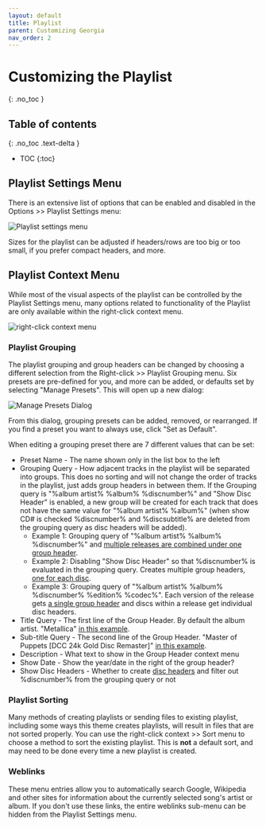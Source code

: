 ```yaml
---
layout: default
title: Playlist
parent: Customizing Georgia
nav_order: 2
---
```

# Customizing the Playlist
{: .no_toc }

## Table of contents
{: .no_toc .text-delta }

* TOC
{:toc}

## Playlist Settings Menu

There is an extensive list of options that can be enabled and disabled in the Options >> Playlist Settings menu:

![Playlist settings menu](https://user-images.githubusercontent.com/2282004/109109623-3f8ce800-76fb-11eb-9745-1e7e4608f3dd.png)

Sizes for the playlist can be adjusted if headers/rows are too big or too small, if you prefer compact headers, and more.

## Playlist Context Menu

While most of the visual aspects of the playlist can be controlled by the Playlist Settings menu, many options related to functionality of the Playlist are only available within the right-click context menu.

![right-click context menu](https://user-images.githubusercontent.com/2282004/109110187-3fd9b300-76fc-11eb-9254-64ac167b86d2.png)

### Playlist Grouping

The playlist grouping and group headers can be changed by choosing a different selection from the Right-click >> Playlist Grouping menu. Six presets are pre-defined for you, and more can be added, or defaults set by selecting "Manage Presets". This will open up a new dialog:

![Manage Presets Dialog](https://user-images.githubusercontent.com/2282004/109113416-da88c080-7701-11eb-85fd-5941488e827d.png)

From this dialog, grouping presets can be added, removed, or rearranged. If you find a preset you want to always use, click "Set as Default".

When editing a grouping preset there are 7 different values that can be set:

- Preset Name - The name shown only in the list box to the left
- Grouping Query - How adjacent tracks in the playlist will be separated into groups. This does no sorting and will not change the order of tracks in the playlist, just adds group headers in between them. If the Grouping query is "%album artist% %album% %discnumber%" and "Show Disc Header" is enabled, a new group will be created for each track that does not have the same value for "%album artist% %album%" (when show CD# is checked %discnumber% and %discsubtitle% are deleted from the grouping query as disc headers will be added).
    - Example 1: Grouping query of "%album artist% %album% %discnumber%" and [multiple releases are combined under one group header](https://user-images.githubusercontent.com/2282004/109112491-63066180-7700-11eb-8b27-b8078f0b20b0.png).
    - Example 2: Disabling "Show Disc Header" so that %discnumber% is evaluated in the grouping query. Creates multiple group headers, [one for each disc]((https://user-images.githubusercontent.com/2282004/109112800-d27c5100-7700-11eb-908f-59f99ce0b78b.png)).
    - Example 3: Grouping query of "%album artist% %album% %discnumber% %edition% %codec%". Each version of the release gets [a single group header](https://user-images.githubusercontent.com/2282004/109112918-05264980-7701-11eb-823a-a9a3c3096210.png) and discs within a release get individual disc headers.
- Title Query - The first line of the Group Header. By default the album artist. "Metallica" [in this example](https://user-images.githubusercontent.com/2282004/109113116-52a2b680-7701-11eb-8a79-eb6371eedad2.png).
- Sub-title Query - The second line of the Group Header. "Master of Puppets [DCC 24k Gold Disc Remaster]" [in this example](https://user-images.githubusercontent.com/2282004/109113116-52a2b680-7701-11eb-8a79-eb6371eedad2.png).
- Description - What text to show in the Group Header context menu
- Show Date - Show the year/date in the right of the group header?
- Show Disc Headers - Whether to create [disc headers](https://user-images.githubusercontent.com/2282004/109113541-09069b80-7702-11eb-8497-221ac342a101.png) and filter out %discnumber% from the grouping query or not

### Playlist Sorting

Many methods of creating playlists or sending files to existing playlist, including some ways this theme creates playlists, will result in files that are not sorted properly. You can use the right-click context >> Sort menu to choose a method to sort the existing playlist. This is **not** a default sort, and may need to be done every time a new playlist is created.

### Weblinks

These menu entries allow you to automatically search Google, Wikipedia and other sites for information about the currently selected song's artist or album. If you don't use these links, the entire weblinks sub-menu can be hidden from the Playlist Settings menu.